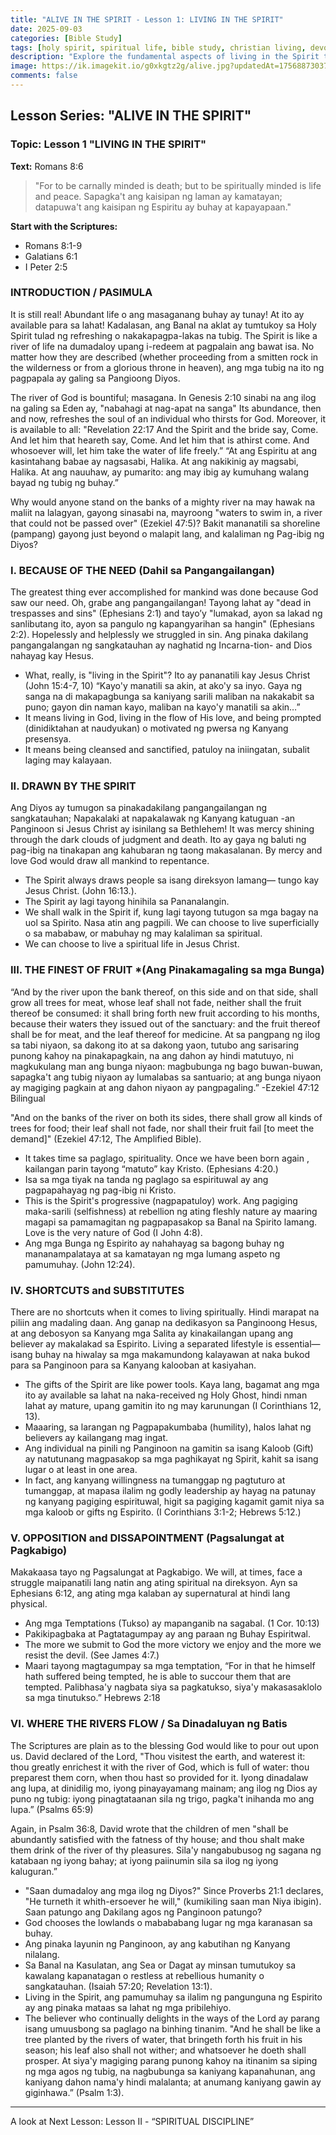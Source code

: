 ```yaml
---
title: "ALIVE IN THE SPIRIT - Lesson 1: LIVING IN THE SPIRIT"
date: 2025-09-03
categories: [Bible Study]
tags: [holy spirit, spiritual life, bible study, christian living, devotional]
description: "Explore the fundamental aspects of living in the Spirit through this comprehensive Bible study. Learn about spiritual growth, overcoming challenges, and experiencing the abundant life promised to believers."
image: https://ik.imagekit.io/g0xkgtz2g/alive.jpg?updatedAt=1756887303765
comments: false
---
```


## Lesson Series: "ALIVE IN THE SPIRIT"
### Topic: Lesson 1 "LIVING IN THE SPIRIT"

**Text:** Romans 8:6
> "For to be carnally minded is death; but to be spiritually minded is life and peace. Sapagka't ang kaisipan ng laman ay kamatayan; datapuwa't ang kaisipan ng Espiritu ay buhay at kapayapaan."

**Start with the Scriptures:**
- Romans 8:1-9
- Galatians 6:1
- I Peter 2:5

### INTRODUCTION / PASIMULA

It is still real! Abundant life o ang masaganang buhay ay tunay! At ito ay  available para sa lahat! Kadalasan, ang Banal na aklat ay tumtukoy sa Holy Spirit tulad ng refreshing o nakakapagpa-lakas na tubig. The Spirit is like a river of life na dumadaloy upang i-redeem at pagpalain ang bawat isa. No matter how they are described (whether proceeding from a smitten rock in the wilderness or from a glorious throne in heaven), ang mga tubig na ito ng pagpapala ay galing sa Pangioong Diyos.

The river of God is bountiful; masagana. In Genesis 2:10 sinabi na ang ilog na galing sa Eden ay, "nabahagi at nag-apat na sanga" Its abundance, then and now, refreshes the soul of an individual who thirsts for God. Moreover, it is available to all: "Revelation 22:17 And the Spirit and the bride say, Come. And let him that heareth say, Come. And let him that is athirst come. And whosoever will, let him take the water of life freely.” “At ang Espiritu at ang kasintahang babae ay nagsasabi, Halika. At ang nakikinig ay magsabi, Halika. At ang nauuhaw, ay pumarito: ang may ibig ay kumuhang walang bayad ng tubig ng buhay.”

Why would anyone stand on the banks of a mighty river na may hawak na maliit na lalagyan, gayong sinasabi na, mayroong "waters to swim in, a river that could not be passed over" (Ezekiel 47:5)? Bakit mananatili sa shoreline (pampang) gayong just beyond o malapit lang, and kalaliman ng Pag-ibig ng Diyos?

### I. BECAUSE OF THE NEED (Dahil sa Pangangailangan)
The greatest thing ever accomplished for mankind was done because God saw our need. Oh, grabe ang pangangailangan! Tayong lahat ay "dead in trespasses and sins" (Ephesians 2:1) and tayo’y "lumakad, ayon sa lakad ng sanlibutang ito, ayon sa pangulo ng kapangyarihan sa hangin" (Ephesians 2:2). Hopelessly and helplessly we struggled in sin. Ang pinaka dakilang pangangalangan ng sangkatauhan ay naghatid ng Incarna-tion- and Dios nahayag kay Hesus.

* What, really, is "living in the Spirit"? Ito ay pananatili kay Jesus Christ (John 15:4-7, 10) “Kayo'y manatili sa akin, at ako'y sa inyo. Gaya ng sanga na di makapagbunga sa kaniyang sarili maliban na nakakabit sa puno; gayon din naman kayo, maliban na kayo'y manatili sa akin…”
* It means living in God, living in the flow of His love, and being prompted (dinidiktahan at naudyukan) o motivated ng pwersa ng Kanyang presensya. 
* It means being cleansed and sanctified, patuloy na iniingatan, subalit laging may kalayaan.

### II. DRAWN BY THE SPIRIT 
Ang Diyos ay tumugon sa pinakadakilang pangangailangan ng sangkatauhan; Napakalaki at napakalawak ng Kanyang katuguan -an Panginoon si Jesus Christ ay isinilang sa  Bethlehem! It was mercy shining through the dark clouds of judgment and death. Ito ay gaya ng baluti ng pag-ibig na tinakapan ang kahubaran ng taong makasalanan. By mercy and love God would draw all mankind to repentance.

* The Spirit always draws people sa isang direksyon lamang— tungo kay Jesus Christ. (John 16:13.). 
* The Spirit ay lagi tayong hinihila sa Pananalangin. 
* We shall walk in the Spirit if, kung lagi tayong tutugon sa mga bagay na uol sa Spirito. Nasa atin ang pagpili. We can choose to live superficially o sa mababaw, or mabuhay ng may kalaliman sa spiritual.
* We can choose to live a spiritual life in Jesus Christ.

### III. THE FINEST OF FRUIT *(Ang Pinakamagaling sa mga Bunga) 

 “And by the river upon the bank thereof, on this side and on that side, shall grow all trees for meat, whose leaf shall not fade, neither shall the fruit thereof be consumed: it shall bring forth new fruit according to his months, because their waters they issued out of the sanctuary: and the fruit thereof shall be for meat, and the leaf thereof for medicine. At sa pangpang ng ilog sa tabi niyaon, sa dakong ito at sa dakong yaon, tutubo ang sarisaring punong kahoy na pinakapagkain, na ang dahon ay hindi matutuyo, ni magkukulang man ang bunga niyaon: magbubunga ng bago buwan-buwan, sapagka't ang tubig niyaon ay lumalabas sa santuario; at ang bunga niyaon ay magiging pagkain at ang dahon niyaon ay pangpagaling.” -Ezekiel 47:12 Bilingual

"And on the banks of the river on both its sides, there shall grow all kinds of trees for food; their leaf shall not fade, nor shall their fruit fail [to meet the demand]" (Ezekiel 47:12, The Amplified Bible).

* It takes time sa paglago, spirituality. Once we have been born again , kailangan parin tayong “matuto” kay Kristo. (Ephesians 4:20.)
* Isa sa mga tiyak na tanda ng paglago sa espirituwal ay ang pagpapahayag ng pag-ibig ni Kristo.
* This is the Spirit's progressive (nagpapatuloy) work. Ang pagiging maka-sarili (selfishness) at rebellion ng ating fleshly nature ay maaring magapi sa pamamagitan ng pagpapasakop sa Banal na Spirito lamang. Love is the very nature of God (I John 4:8).
* Ang mga Bunga ng Espirito ay nahahayag sa bagong buhay ng mananampalataya at sa kamatayan ng mga lumang aspeto ng pamumuhay. (John 12:24).


### IV. SHORTCUTS and SUBSTITUTES
There are no shortcuts when it comes to living spiritually. Hindi marapat na piliin ang madaling daan. Ang ganap na dedikasyon sa Panginoong Hesus, at ang debosyon sa Kanyang mga Salita  ay kinakailangan upang ang believer ay makalakad sa Espirito. Living a separated lifestyle is essential— isang buhay na hiwalay sa mga makamundong kalayawan at naka bukod para sa Panginoon para sa Kanyang kalooban at kasiyahan. 

* The gifts of the Spirit are like power tools. Kaya lang, bagamat ang mga ito ay  available sa lahat na naka-received ng Holy Ghost, hindi nman lahat ay mature, upang gamitin ito ng may karunungan (I Corinthians 12, 13).
* Maaaring, sa larangan ng Pagpapakumbaba (humility), halos lahat ng  believers ay kailangang mag ingat.
* Ang individual na pinili ng Panginoon na gamitin sa isang Kaloob (Gift) ay natutunang magpasakop sa  mga paghikayat ng Spirit, kahit sa isang lugar o at least in one area.
* In fact, ang kanyang willingness na tumanggap ng pagtuturo at tumanggap, at mapasa ilalim ng godly leadership ay hayag na patunay ng kanyang pagiging espirituwal, higit sa pagiging kagamit gamit niya sa mga kaloob or  gifts ng Espirito. (I Corinthians 3:1-2; Hebrews 5:12.)


### V. OPPOSITION and DISSAPOINTMENT (Pagsalungat at Pagkabigo)
Makakaasa tayo ng Pagsalungat at Pagkabigo. We will, at times, face a struggle maipanatili lang natin ang ating spiritual na direksyon. Ayn sa Ephesians 6:12, ang ating mga kalaban ay supernatural at hindi lang physical.

* Ang mga Temptations (Tukso) ay mapanganib na sagabal. (1 Cor. 10:13)
* Pakikipagbaka at Pagtatagumpay ay ang paraan ng Buhay Espiritwal.
* The more we submit to God the more victory we enjoy and the more we resist the devil. (See James 4:7.)
* Maari tayong magtagumpay sa mga temptation, “For in that he himself hath suffered being tempted, he is able to succour them that are tempted. Palibhasa'y nagbata siya sa pagkatukso, siya'y makasasaklolo sa mga tinutukso.” Hebrews 2:18 


### VI. WHERE THE RIVERS FLOW / Sa Dinadaluyan ng Batis
The Scriptures are plain as to the blessing God would like to pour out upon us. David declared of the Lord, "Thou visitest the earth, and waterest it: thou greatly enrichest it with the river of God, which is full of water: thou preparest them corn, when thou hast so provided for it. Iyong dinadalaw ang lupa, at dinidilig mo, iyong pinayayamang mainam; ang ilog ng Dios ay puno ng tubig: iyong pinagtataanan sila ng trigo, pagka't inihanda mo ang lupa.” (Psalms 65:9)

Again, in Psalm 36:8, David wrote that the children of men "shall be abundantly satisfied with the fatness of thy house; and thou shalt make them drink of the river of thy pleasures.  Sila'y nangabubusog ng sagana ng katabaan ng iyong bahay; at iyong paiinumin sila sa ilog ng iyong kaluguran.”

* "Saan dumadaloy ang mga ilog ng Diyos?" Since Proverbs 21:1 declares, "He turneth it whith-ersoever he will," (kumikiling saan man Niya ibigin). Saan patungo ang Dakilang agos ng Panginoon patungo?
* God chooses the lowlands o mabababang lugar ng mga karanasan sa buhay.
* Ang pinaka layunin ng Panginoon, ay ang kabutihan ng Kanyang nilalang.
* Sa Banal na Kasulatan,  ang Sea or Dagat ay minsan tumutukoy sa kawalang kapanatagan o restless at rebellious humanity o sangkatauhan. (Isaiah 57:20; Revelation 13:1).
* Living in the Spirit, ang pamumuhay sa ilalim ng pangunguna ng Espirito ay ang pinaka mataas sa lahat ng mga pribilehiyo.  
* The believer who continually delights in the ways of the Lord ay parang isang umuusbong sa paglago na binhing tinanim. "And he shall be like a tree planted by the rivers of water, that bringeth forth his fruit in his season; his leaf also shall not wither; and whatsoever he doeth shall prosper. At siya'y magiging parang punong kahoy na itinanim sa siping ng mga agos ng tubig, na nagbubunga sa kaniyang kapanahunan, ang kaniyang dahon nama'y hindi malalanta; at anumang kaniyang gawin ay giginhawa.” (Psalm 1:3).

---
A look at Next Lesson:
Lesson II - “SPIRITUAL DISCIPLINE”